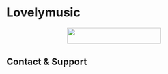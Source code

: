 # Lovelymusic

<p align="center"><a href="https://heroku.com/deploy?template=https://github.com/attitudeking1/Lovelymusicxd"> <img src="https://img.shields.io/badge/Deploy%20To%20Heroku-yellow?style=for-the-badge&logo=heroku" width="220" height="38.45"/></a></p>


## Contact & Support
